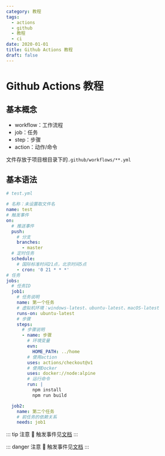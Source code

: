 ```yaml
---
category: 教程
tags:
  - actions
  - github
  - 教程
  - ci
date: 2020-01-01
title: Github Actions 教程
draft: false
---
```


# Github Actions 教程

## 基本概念

- workflow：工作流程
- job：任务
- step：步骤
- action：动作/命令

文件存放于项目根目录下的`.github/workflows/**.yml`

## 基本语法
```yml
# test.yml

# 名称：未设置取文件名
name: test
# 触发事件
on:
  # 推送事件
  push:
    # 分支
    branches:
      - master
  # 定时任务
  schedule:
    # 国际标准时间21点，北京时间5点
    - cron: '0 21 * * *'
# 任务
jobs:
  # 任务ID
  job1:
    # 任务说明
    name: 第一个任务
    # 虚拟机环境：windows-latest、ubuntu-latest、macOS-latest
    runs-on: ubuntu-latest
    # 步骤
    steps:
      # 步骤说明
      - name: 步骤
        # 环境变量
        evn:
          HOME_PATH: ../home
        # 使用action
        uses: actions/checkout@v1
        # 使用Docker
        uses: docker://node:alpine
        # 运行命令
        run: |
          npm install
          npm run build

  job2:
    name: 第二个任务
    # 前任务的依赖关系
    needs: job1
```

::: tip 注意
:loudspeaker: 触发事件见[文档][1]
:::

::: danger 注意
:loudspeaker: 触发事件见[文档][1]
:::

[1]:https://help.github.com/cn/actions/automating-your-workflow-with-github-actions/events-that-trigger-workflows
